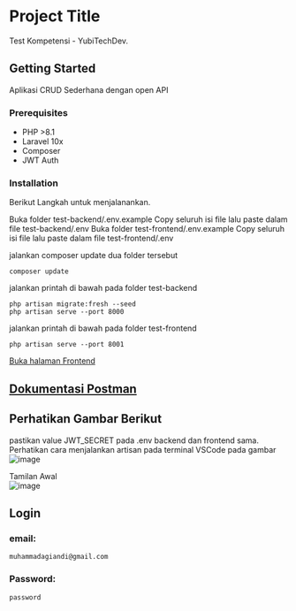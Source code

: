 # Project Title

Test Kompetensi - YubiTechDev.

## Getting Started

Aplikasi CRUD Sederhana dengan open API

### Prerequisites

- PHP >8.1
- Laravel 10x
- Composer
- JWT Auth

### Installation

Berikut Langkah untuk menjalanankan.

Buka folder test-backend/.env.example Copy seluruh isi file lalu paste dalam file test-backend/.env
Buka folder test-frontend/.env.example Copy seluruh isi file lalu paste dalam file test-frontend/.env

jalankan composer update dua folder tersebut

```
composer update
```

jalankan printah di bawah pada folder test-backend

```
php artisan migrate:fresh --seed
php artisan serve --port 8000
```

jalankan printah di bawah pada folder test-frontend

```
php artisan serve --port 8001
```

[Buka halaman Frontend](http://127.0.0.1:8001/auth/login)

## [Dokumentasi Postman](https://documenter.getpostman.com/view/15005997/2s9Xy2QY43)
## Perhatikan Gambar Berikut
pastikan value  JWT_SECRET pada .env backend dan frontend sama. <br />
Perhatikan cara menjalankan artisan pada terminal VSCode pada gambar <br />
![image](https://github.com/muhammadagiandi32/YubiTechDev-muhammad-agiandi/assets/59462709/0129cdd4-b114-41df-b581-d08d82492d65)

Tamilan Awal  <br />
![image](https://github.com/muhammadagiandi32/YubiTechDev-muhammad-agiandi/assets/59462709/6481d2ef-7256-4e5a-af04-8dece787d963)

## Login
### email:
```
muhammadagiandi@gmail.com
```
### Password:
```
password
```

